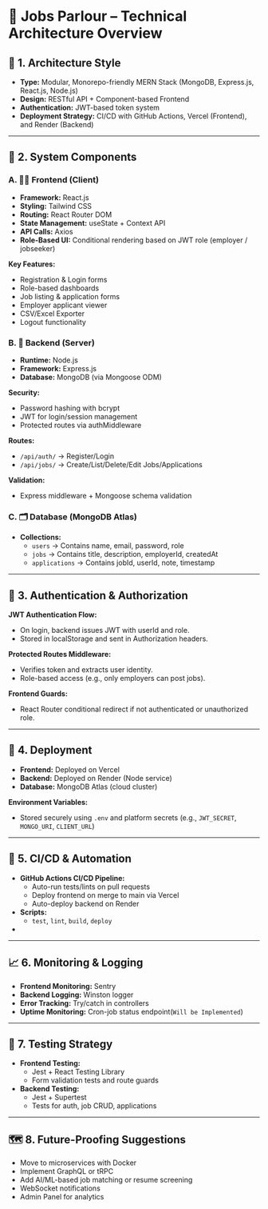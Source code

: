 # 🧭 Jobs Parlour – Technical Architecture Overview

## 🧱 1. Architecture Style
- **Type:** Modular, Monorepo-friendly MERN Stack (MongoDB, Express.js, React.js, Node.js)
- **Design:** RESTful API + Component-based Frontend
- **Authentication:** JWT-based token system
- **Deployment Strategy:** CI/CD with GitHub Actions, Vercel (Frontend), and Render (Backend)

---

## 🔧 2. System Components

### A. 🧑‍💻 Frontend (Client)
- **Framework:** React.js
- **Styling:** Tailwind CSS
- **Routing:** React Router DOM
- **State Management:** useState + Context API
- **API Calls:** Axios
- **Role-Based UI:** Conditional rendering based on JWT role (employer / jobseeker)

**Key Features:**
- Registration & Login forms
- Role-based dashboards
- Job listing & application forms
- Employer applicant viewer
- CSV/Excel Exporter
- Logout functionality

### B. 🔌 Backend (Server)
- **Runtime:** Node.js
- **Framework:** Express.js
- **Database:** MongoDB (via Mongoose ODM)

**Security:**
- Password hashing with bcrypt
- JWT for login/session management
- Protected routes via authMiddleware

**Routes:**
- `/api/auth/` → Register/Login
- `/api/jobs/` → Create/List/Delete/Edit Jobs/Applications


**Validation:**
- Express middleware + Mongoose schema validation

### C. 🗂️ Database (MongoDB Atlas)
- **Collections:**
  - `users` → Contains name, email, password, role
  - `jobs` → Contains title, description, employerId, createdAt
  - `applications` → Contains jobId, userId, note, timestamp

---

## 🔐 3. Authentication & Authorization

**JWT Authentication Flow:**
- On login, backend issues JWT with userId and role.
- Stored in localStorage and sent in Authorization headers.

**Protected Routes Middleware:**
- Verifies token and extracts user identity.
- Role-based access (e.g., only employers can post jobs).

**Frontend Guards:**
- React Router conditional redirect if not authenticated or unauthorized role.

---

## 🚀 4. Deployment
- **Frontend:** Deployed on Vercel
- **Backend:** Deployed on Render (Node service)
- **Database:** MongoDB Atlas (cloud cluster)

**Environment Variables:**
- Stored securely using `.env` and platform secrets (e.g., `JWT_SECRET`, `MONGO_URI`, `CLIENT_URL`)

---

## 🔁 5. CI/CD & Automation
- **GitHub Actions CI/CD Pipeline:**
  - Auto-run tests/lints on pull requests
  - Deploy frontend on merge to main via Vercel
  - Auto-deploy backend on Render
- **Scripts:**
  - `test`, `lint`, `build`, `deploy`
- 

---

## 📈 6. Monitoring & Logging
- **Frontend Monitoring:** Sentry 
- **Backend Logging:** Winston logger
- **Error Tracking:** Try/catch in controllers 
- **Uptime Monitoring:**  Cron-job status endpoint(`Will be Implemented`)

---

## 🧪 7. Testing Strategy
- **Frontend Testing:**
  - Jest + React Testing Library
  - Form validation tests and route guards
- **Backend Testing:**
  - Jest  + Supertest
  - Tests for auth, job CRUD, applications

---

## 🗺️ 8. Future-Proofing Suggestions
- Move to microservices with Docker
- Implement GraphQL or tRPC
- Add AI/ML-based job matching or resume screening
- WebSocket notifications
- Admin Panel for analytics 